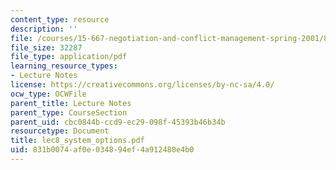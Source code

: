 ```yaml
---
content_type: resource
description: ''
file: /courses/15-667-negotiation-and-conflict-management-spring-2001/831b0074af0e034894ef4a912480e4b0_lec8_system_options.pdf
file_size: 32287
file_type: application/pdf
learning_resource_types:
- Lecture Notes
license: https://creativecommons.org/licenses/by-nc-sa/4.0/
ocw_type: OCWFile
parent_title: Lecture Notes
parent_type: CourseSection
parent_uid: cbc0844b-ccd9-ec29-098f-45393b46b34b
resourcetype: Document
title: lec8_system_options.pdf
uid: 831b0074-af0e-0348-94ef-4a912480e4b0
---
```

